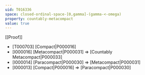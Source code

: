 ```yaml
---
uid: T016336
space: closed-ordinal-space-[0,gamma]-(gamma-<-omega)
property: countably-metacompact
value: true
---
```

[[Proof]]

* [T000703] [Compact|P000016]
* [I000016] [Metacompact|P000031] => [Countably Metacompact|P000033]
* [I000014] [Paracompact|P000030] => [Metacompact|P000031]
* [I000013] [Compact|P000016] => [Paracompact|P000030]

